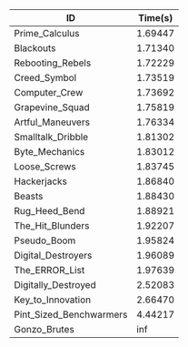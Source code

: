 |ID|Time(s)|
|-|-|
|Prime_Calculus|1.69447|
|Blackouts|1.71340|
|Rebooting_Rebels|1.72229|
|Creed_Symbol|1.73519|
|Computer_Crew|1.73692|
|Grapevine_Squad|1.75819|
|Artful_Maneuvers|1.76334|
|Smalltalk_Dribble|1.81302|
|Byte_Mechanics|1.83012|
|Loose_Screws|1.83745|
|Hackerjacks|1.86840|
|Beasts|1.88430|
|Rug_Heed_Bend|1.88921|
|The_Hit_Blunders|1.92207|
|Pseudo_Boom|1.95824|
|Digital_Destroyers|1.96089|
|The_ERROR_List|1.97639|
|Digitally_Destroyed|2.52083|
|Key_to_Innovation|2.66470|
|Pint_Sized_Benchwarmers|4.44217|
|Gonzo_Brutes|inf|
